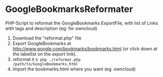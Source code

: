 GoogleBookmarksReformater
=========================

PHP-Script to reformat the GoogleBookmarks ExportFile, with list of Links with tags and description (eg: for owncloud)

1. Download the "reformat.php" file
2. Export GoogleBookmarks at http://www.google.com/bookmarks/bookmarks.html (or click down at the labellist on the export link).
3. reformat it
<code>$ php ./reformat.php /path/to/GoogleBookmarks.html</code> 
4. Import the bookmarks.html where you want (eg. owncloud)

